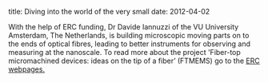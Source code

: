 title: Diving into the world of the very small 
date: 2012-04-02 

<!--break-->
With the help of ERC funding, Dr Davide Iannuzzi of the VU University Amsterdam, The Netherlands, is building microscopic moving parts on to the ends of optical fibres, leading to better instruments for observing and measuring at the nanoscale. To read more about the project 'Fiber-top micromachined devices: ideas on the tip of a fiber’ (FTMEMS) go to the [ERC webpages.](http://erc.europa.eu/succes-stories/diving-world-very-small?utm_medium=email&utm_campaign=ERC+News+Alert&utm_source=Newsletter_December_2011&utm_term=Diving+into+the+world+of+the+v..)